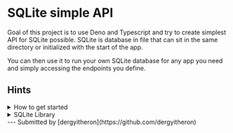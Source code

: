 # SQLite simple API

Goal of this project is to use Deno and Typescript and try to create simplest API for SQLite possible. SQLite is database in file that can sit in the same directory or initialized with the start of the app.

You can then use it to run your own SQLite database for any app you need and simply accessing the endpoints you define.

## Hints
<details>
  <summary>How to get started</summary>
  Visit [deno.land](https://deno.land/) to get Deno installed with your prefered way. After that, just run it with `deno run api.ts -A` (because Deno is really playing with security, -A allows all security measures to be eased, see docs for more detail).
</details>
<details>
  <summary>SQLite Library</summary>
  Using [this library](https://deno.land/x/sqlite@v2.3.0) makes whole lot of it easy, the interface is smart and modular for each query you need. Imported with `import { DB } from "https://deno.land/x/sqlite/mod.ts";`
</details>
---
Submitted by [dergyitheron](https://github.com/dergyitheron)
